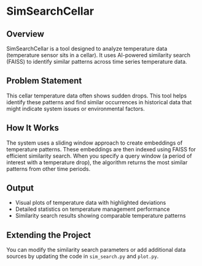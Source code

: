 # SimSearchCellar

## Overview
SimSearchCellar is a tool designed to analyze temperature data (temperature sensor sits in a cellar). It uses AI-powered similarity search (FAISS) to identify similar patterns across time series temperature data.

## Problem Statement
This cellar temperature data often shows sudden drops. This tool helps identify these patterns and find similar occurrences in historical data that might indicate system issues or environmental factors.

## How It Works
The system uses a sliding window approach to create embeddings of temperature patterns. These embeddings are then indexed using FAISS for efficient similarity search. When you specify a query window (a period of interest with a temperature drop), the algorithm returns the most similar patterns from other time periods.

## Output
- Visual plots of temperature data with highlighted deviations
- Detailed statistics on temperature management performance
- Similarity search results showing comparable temperature patterns

## Extending the Project
You can modify the similarity search parameters or add additional data sources by updating the code in `sim_search.py` and `plot.py`.